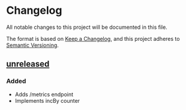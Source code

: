# Changelog

All notable changes to this project will be documented in this file.

The format is based on [Keep a Changelog],
and this project adheres to [Semantic Versioning].

## [unreleased]

### Added

- Adds /metrics endpoint
- Implements incBy counter

[keep a changelog]: https://keepachangelog.com/en/1.1.0/
[Semantic Versioning]: https://semver.org/spec/v2.0.0.html
[unreleased]: https://github.com/itk-dev/dokk1/compare/main...develop